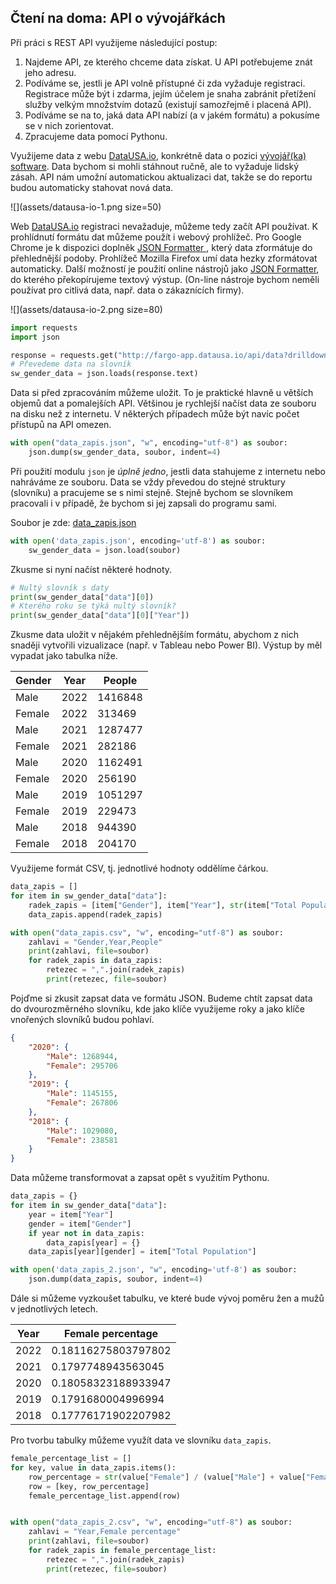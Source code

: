 ## Čtení na doma: API o vývojářkách

Při práci s REST API využijeme následující postup:

1. Najdeme API, ze kterého chceme data získat. U API potřebujeme znát jeho adresu.
2. Podíváme se, jestli je API volně přístupné či zda vyžaduje registraci. Registrace může být i zdarma, jejím účelem je snaha zabránit přetížení služby velkým množstvím dotazů (existují samozřejmě i placená API).
3. Podíváme se na to, jaká data API nabízí (a v jakém formátu) a pokusíme se v nich zorientovat.
4. Zpracujeme data pomocí Pythonu.

Využijeme data z webu [DataUSA.io](https://datausa.io/), konkrétně data o pozici [vývojář(ka) software](https://datausa.io/profile/soc/software-developers). Data bychom si mohli stáhnout ručně, ale to vyžaduje lidský zásah. API nám umožní automatickou aktualizaci dat, takže se do reportu budou automaticky stahovat nová data.

![](assets/datausa-io-1.png size=50)

Web [DataUSA.io](https://datausa.io/) registraci nevažaduje, můžeme tedy začít API používat. K prohlídnutí formátu dat můžeme použít i webový prohlížeč. Pro Google Chrome je k dispozici doplněk [JSON Formatter
](https://chrome.google.com/webstore/detail/json-formatter/bcjindcccaagfpapjjmafapmmgkkhgoa?hl=en), který data zformátuje do přehlednější podoby. Prohlížeč Mozilla Firefox umí data hezky zformátovat automaticky. Další možností je použití online nástrojů jako [JSON Formatter](https://jsonformatter.curiousconcept.com/), do kterého překopírujeme textový výstup. (On-line nástroje bychom neměli používat pro citlivá data, např. data o zákaznících firmy).

![](assets/datausa-io-2.png size=80)

```python
import requests
import json

response = requests.get("http://fargo-app.datausa.io/api/data?drilldowns=Year,Gender&measures=Total Population,Total Population MOE Appx&Workforce Status=true&Nation=01000US&Detailed Occupation=151252&Record Count>=5")
# Převedeme data na slovník
sw_gender_data = json.loads(response.text)
```

Data si před zpracováním můžeme uložit. To je praktické hlavně u větších objemů dat a pomalejších API. Většinou je rychlejší načíst data ze souboru na disku než z internetu. V některých případech může být navíc počet přístupů na API omezen.


```python
with open("data_zapis.json", "w", encoding="utf-8") as soubor:
    json.dump(sw_gender_data, soubor, indent=4)
```

Při použití modulu `json` je *úplně jedno*, jestli data stahujeme z internetu nebo nahráváme ze souboru. Data se vždy převedou do stejné struktury (slovníku) a pracujeme se s nimi stejně. Stejně bychom se slovníkem pracovali i v případě, že bychom si jej zapsali do programu sami.

Soubor je zde: [data_zapis.json](assets/data_zapis.json)


```python
with open('data_zapis.json', encoding='utf-8') as soubor:
    sw_gender_data = json.load(soubor)
```

Zkusme si nyní načíst některé hodnoty.

```python
# Nultý slovník s daty
print(sw_gender_data["data"][0])
# Kterého roku se týká nultý slovník?
print(sw_gender_data["data"][0]["Year"])
```

Zkusme data uložit v nějakém přehlednějším formátu, abychom z nich snaději vytvořili vizualizace (např. v Tableau nebo Power BI). Výstup by měl vypadat jako tabulka níže.

| Gender | Year | People   |
|--------|------|----------|
| Male   | 2022 | 1416848  |
| Female | 2022 | 313469   |
| Male   | 2021 | 1287477  |
| Female | 2021 | 282186   |
| Male   | 2020 | 1162491  |
| Female | 2020 | 256190   |
| Male   | 2019 | 1051297  |
| Female | 2019 | 229473   |
| Male   | 2018 | 944390   |
| Female | 2018 | 204170   |

Využijeme formát CSV, tj. jednotlivé hodnoty oddělíme čárkou.

```python
data_zapis = []
for item in sw_gender_data["data"]:
    radek_zapis = [item["Gender"], item["Year"], str(item["Total Population"])]
    data_zapis.append(radek_zapis)

with open("data_zapis.csv", "w", encoding="utf-8") as soubor:
    zahlavi = "Gender,Year,People"
    print(zahlavi, file=soubor)
    for radek_zapis in data_zapis:
        retezec = ",".join(radek_zapis)
        print(retezec, file=soubor)
```

Pojďme si zkusit zapsat data ve formátu JSON. Budeme chtít zapsat data do dvourozměrného slovníku, kde jako klíče využijeme roky a jako klíče vnořených slovníků budou pohlaví.

```json
{
    "2020": {
        "Male": 1268944,
        "Female": 295706
    },
    "2019": {
        "Male": 1145155,
        "Female": 267806
    },
    "2018": {
        "Male": 1029080,
        "Female": 238581
    }
}
```

Data můžeme transformovat a zapsat opět s využitím Pythonu.

```python
data_zapis = {}
for item in sw_gender_data["data"]:
    year = item["Year"]
    gender = item["Gender"]
    if year not in data_zapis:
        data_zapis[year] = {}
    data_zapis[year][gender] = item["Total Population"]

with open('data_zapis_2.json', "w", encoding='utf-8') as soubor:
    json.dump(data_zapis, soubor, indent=4)
```

Dále si můžeme vyzkoušet tabulku, ve které bude vývoj poměru žen a mužů v jednotlivých letech. 

| Year | Female percentage |
|------|-------------------|
| 2022 | 0.18116275803797802 |
| 2021 | 0.1797748943563045  |
| 2020 | 0.18058323188933947 |
| 2019 | 0.1791680004996994  |
| 2018 | 0.17776171902207982 |

Pro tvorbu tabulky můžeme využít data ve slovníku `data_zapis`.

```python
female_percentage_list = []
for key, value in data_zapis.items():
    row_percentage = str(value["Female"] / (value["Male"] + value["Female"]))
    row = [key, row_percentage]
    female_percentage_list.append(row)


with open("data_zapis_2.csv", "w", encoding="utf-8") as soubor:
    zahlavi = "Year,Female percentage"
    print(zahlavi, file=soubor)
    for radek_zapis in female_percentage_list:
        retezec = ",".join(radek_zapis)
        print(retezec, file=soubor)

```
